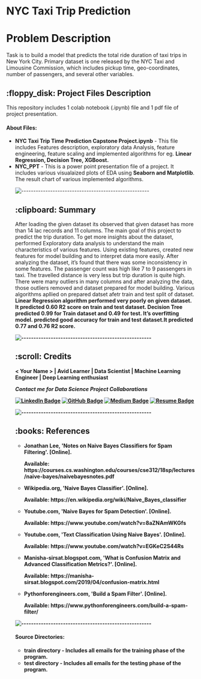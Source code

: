 # NYC Taxi Trip Prediction
# Problem Description
Task is to build a model that predicts the total ride duration of taxi trips in New York City. Primary dataset is one released by the NYC Taxi and Limousine Commission, which includes pickup time, geo-coordinates, number of passengers, and several other variables.

<h2> :floppy_disk: Project Files Description</h2>

<p>This repository includes 1 colab notebook (.ipynb) file and 1 pdf file of project presentation. </p>
<h4>About Files:</h4>
<ul>
  <li><b>NYC Taxi Trip Time Prediction Capstone Project.ipynb</b> - This file includes Features description, exploratory data Analysis, feature engineering, feature scaling and implemented algorithms for eg. <b>Linear Regression, Decision Tree, XGBoost.</b></li>
  <li><b>NYC_PPT</b> -  This is a power point presentation file of a project. It includes various visualaized plots of EDA using <b>Seaborn and Matplotlib</b>. The result chart of various implemented algorithms. </li>
  

![-----------------------------------------------------](https://raw.githubusercontent.com/andreasbm/readme/master/assets/lines/rainbow.png)

<h2> :clipboard: Summary</h2>
<p> After loading the given dataset its observed that given dataset has more than 14 lac records and 11 columns. The main goal of this project to predict the trip duration. To get more insights about the dataset, performed Exploratory data analysis to understand the main characteristics of various features. Using existing features, created new features for model building and to interpret data more easily. After analyzing the dataset, it’s found that there was some inconsistency in some features. The passenger count was high like 7 to 9 passengers in taxi. The travelled distance is very less but trip duration is quite high. There were many outliers in many columns and after analyzing the data, those outliers removed and dataset prepared for model building. Various algorithms apllied on prepared datset afetr train and test split of dataset. <b>Linear Regression<b/> algorithm performed very poorly on given dataset. It predicted <b>0.60 R2 score<b/> on train and test dataset. <b>Decision Tree<b/> predicted 0.99 for Train dataset and 0.49 for test. It’s overfitting model. <b<XG Boost<b/> predicted good accuracy for train and test dataset.It predicted 0.77 and 0.76 R2 score.</p>

![-----------------------------------------------------](https://raw.githubusercontent.com/andreasbm/readme/master/assets/lines/rainbow.png)

<!-- CREDITS -->
<h2 id="credits"> :scroll: Credits</h2>

< Your Name > | Avid Learner | Data Scientist | Machine Learning Engineer | Deep Learning enthusiast

<p> <i> Contact me for Data Science Project Collaborations</i></p>


[![LinkedIn Badge](https://img.shields.io/badge/LinkedIn-0077B5?style=for-the-badge&logo=linkedin&logoColor=white)](https://www.linkedin.com/company/almabetter/mycompany/)
[![GitHub Badge](https://img.shields.io/badge/GitHub-100000?style=for-the-badge&logo=github&logoColor=white)](https://github.com/orgs/AlmaBetter-School/)
[![Medium Badge](https://img.shields.io/badge/Medium-1DA1F2?style=for-the-badge&logo=medium&logoColor=white)](https://medium.com/almabetter)
[![Resume Badge](https://img.shields.io/badge/resume-0077B5?style=for-the-badge&logo=resume&logoColor=white)](https://docs.google.com/document/d/1oqq7SOX-VfSNAwPcCo4rS5dtf5fm57ZNVGBg0nDRIcI/edit?usp=sharing)


![-----------------------------------------------------](https://raw.githubusercontent.com/andreasbm/readme/master/assets/lines/rainbow.png)
<h2> :books: References</h2>
<ul>
  <li><p>Jonathan Lee, 'Notes on Naive Bayes Classifiers for Spam Filtering'. [Online].</p>
      <p>Available: https://courses.cs.washington.edu/courses/cse312/18sp/lectures/naive-bayes/naivebayesnotes.pdf</p>
  </li>
  <li><p>Wikipedia.org, 'Naive Bayes Classifier'. [Online].</p>
      <p>Available: https://en.wikipedia.org/wiki/Naive_Bayes_classifier</p>
  </li>
  <li><p>Youtube.com, 'Naive Bayes for Spam Detection'. [Online].</p>
      <p>Available: https://www.youtube.com/watch?v=8aZNAmWKGfs</p>
  </li>
  <li><p>Youtube.com, 'Text Classification Using Naive Bayes'. [Online].</p>
      <p>Available: https://www.youtube.com/watch?v=EGKeC2S44Rs</p>
  </li>
  <li><p>Manisha-sirsat.blogspot.com, 'What is Confusion Matrix and Advanced Classification Metrics?'. [Online].</p>
      <p>Available: https://manisha-sirsat.blogspot.com/2019/04/confusion-matrix.html</p>
  </li>
  <li><p>Pythonforengineers.com, 'Build a Spam Filter'. [Online].</p>
      <p>Available: https://www.pythonforengineers.com/build-a-spam-filter/</p>
  </li>
</ul>

![-----------------------------------------------------](https://raw.githubusercontent.com/andreasbm/readme/master/assets/lines/rainbow.png)

<h4>Source Directories:</h4>
<ul>
  <li><b>train directory</b> - Includes all emails for the training phase of the program.</li>
  <li><b>test directory</b> - Includes all emails for the testing phase of the program.</li>
</ul>


